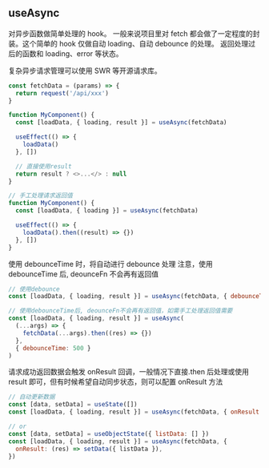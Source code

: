 ## useAsync

对异步函数做简单处理的 hook。
一般来说项目里对 fetch 都会做了一定程度的封装。这个简单的 hook 仅做自动 loading、自动 debounce 的处理。
返回处理过后的函数和 loading、error 等状态。

复杂异步请求管理可以使用 SWR 等开源请求库。

```javascript
const fetchData = (params) => {
  return request('/api/xxx')
}

function MyComponent() {
  const [loadData, { loading, result }] = useAsync(fetchData)

  useEffect(() => {
    loadData()
  }, [])

  // 直接使用result
  return result ? <>...</> : null
}

// 手工处理请求返回值
function MyComponent() {
  const [loadData, { loading }] = useAsync(fetchData)

  useEffect(() => {
    loadData().then((result) => {})
  }, [])
}
```

使用 debounceTime 时，将自动进行 debounce 处理
注意，使用 debounceTime 后, deounceFn 不会再有返回值

```javascript
// 使用debounce
const [loadData, { loading, result }] = useAsync(fetchData, { debounceTime: 500 })

// 使用debounceTime后, deounceFn不会再有返回值，如需手工处理返回值需要
const [loadData, { loading, result }] = useAsync(
  (...args) => {
    fetchData(...args).then((res) => {})
  },
  { debounceTime: 500 }
)
```

请求成功返回数据会触发 onResult 回调，一般情况下直接.then 后处理或使用 result 即可，但有时候希望自动同步状态，则可以配置 onResult 方法

```javascript
// 自动更新数据
const [data, setData] = useState([])
const [loadData, { loading, result }] = useAsync(fetchData, { onResult: setData })

// or
const [data, setData] = useObjectState({ listData: [] })
const [loadData, { loading, result }] = useAsync(fetchData, {
  onResult: (res) => setData({ listData }),
})
```
